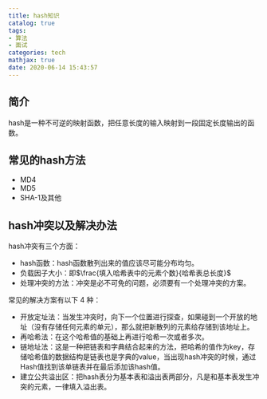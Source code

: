 ```yaml
---
title: hash知识
catalog: true
tags:
- 算法
- 面试
categories: tech
mathjax: true
date: 2020-06-14 15:43:57
---
```


## 简介

hash是一种不可逆的映射函数，把任意长度的输入映射到一段固定长度输出的函数。

## 常见的hash方法

- MD4
- MD5
- SHA-1及其他

## hash冲突以及解决办法

hash冲突有三个方面：

- hash函数：hash函数散列出来的值应该尽可能分布均匀。
- 负载因子大小：即$\frac{填入哈希表中的元素个数}{哈希表总长度}$
- 处理冲突的方法：冲突是必不可免的问题，必须要有一个处理冲突的方案。

常见的解决方案有以下 4 种：

- 开放定址法：当发生冲突时，向下一个位置进行探查，如果碰到一个开放的地址（没有存储任何元素的单元），那么就把新散列的元素给存储到该地址上。
- 再哈希法：在这个哈希值的基础上再进行哈希一次或者多次。
- 链地址法：这是一种把链表和字典结合起来的方法，把哈希的值作为key，存储哈希值的数据结构是链表也是字典的value，当出现hash冲突的时候，通过Hash值找到该单链表并在最后添加该hash值。
- 建立公共溢出区：把hash表分为基本表和溢出表两部分，凡是和基本表发生冲突的元素，一律填入溢出表。

